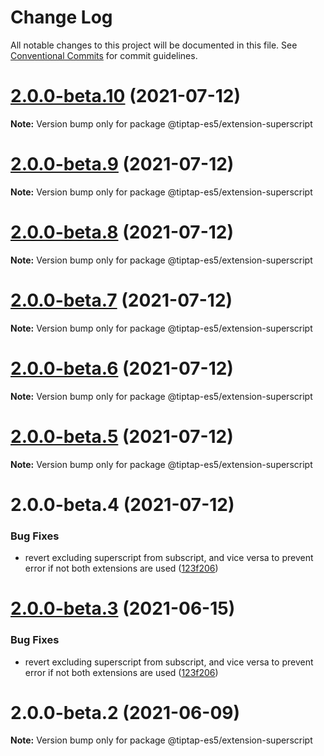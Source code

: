 # Change Log

All notable changes to this project will be documented in this file.
See [Conventional Commits](https://conventionalcommits.org) for commit guidelines.

# [2.0.0-beta.10](https://github.com/justame/tiptap/compare/@tiptap-es5/extension-superscript@2.0.0-beta.9...@tiptap-es5/extension-superscript@2.0.0-beta.10) (2021-07-12)

**Note:** Version bump only for package @tiptap-es5/extension-superscript





# [2.0.0-beta.9](https://github.com/justame/tiptap/compare/@tiptap-es5/extension-superscript@2.0.0-beta.8...@tiptap-es5/extension-superscript@2.0.0-beta.9) (2021-07-12)

**Note:** Version bump only for package @tiptap-es5/extension-superscript





# [2.0.0-beta.8](https://github.com/justame/tiptap/compare/@tiptap-es5/extension-superscript@2.0.0-beta.7...@tiptap-es5/extension-superscript@2.0.0-beta.8) (2021-07-12)

**Note:** Version bump only for package @tiptap-es5/extension-superscript





# [2.0.0-beta.7](https://github.com/justame/tiptap/compare/@tiptap-es5/extension-superscript@2.0.0-beta.6...@tiptap-es5/extension-superscript@2.0.0-beta.7) (2021-07-12)

**Note:** Version bump only for package @tiptap-es5/extension-superscript





# [2.0.0-beta.6](https://github.com/justame/tiptap/compare/@tiptap-es5/extension-superscript@2.0.0-beta.5...@tiptap-es5/extension-superscript@2.0.0-beta.6) (2021-07-12)

**Note:** Version bump only for package @tiptap-es5/extension-superscript





# [2.0.0-beta.5](https://github.com/justame/tiptap/compare/@tiptap-es5/extension-superscript@2.0.0-beta.4...@tiptap-es5/extension-superscript@2.0.0-beta.5) (2021-07-12)

**Note:** Version bump only for package @tiptap-es5/extension-superscript





# 2.0.0-beta.4 (2021-07-12)


### Bug Fixes

* revert excluding superscript from subscript, and vice versa to prevent error if not both extensions are used ([123f206](https://github.com/justame/tiptap/commit/123f2067e5ccc15f1fceee164e8bc461193cf8a0))





# [2.0.0-beta.3](https://github.com/ueberdosis/tiptap/compare/@tiptap-es5/extension-superscript@2.0.0-beta.2...@tiptap-es5/extension-superscript@2.0.0-beta.3) (2021-06-15)

### Bug Fixes

- revert excluding superscript from subscript, and vice versa to prevent error if not both extensions are used ([123f206](https://github.com/ueberdosis/tiptap/commit/123f2067e5ccc15f1fceee164e8bc461193cf8a0))

# 2.0.0-beta.2 (2021-06-09)

**Note:** Version bump only for package @tiptap-es5/extension-superscript
